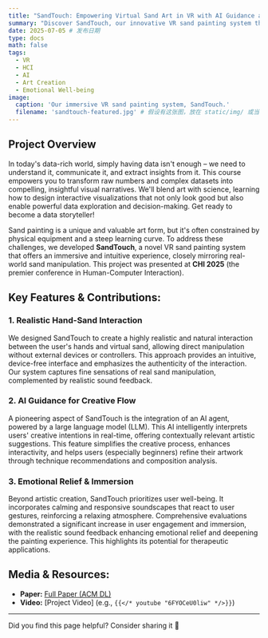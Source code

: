 ```yaml
---
title: "SandTouch: Empowering Virtual Sand Art in VR with AI Guidance and Emotional Relief"
summary: "Discover SandTouch, our innovative VR sand painting system that brings realistic hand-sand interaction, AI guidance, and emotional relief to virtual art creation."
date: 2025-07-05 # 发布日期
type: docs
math: false
tags:
  - VR
  - HCI
  - AI
  - Art Creation
  - Emotional Well-being
image:
  caption: 'Our immersive VR sand painting system, SandTouch.'
  filename: 'sandtouch-featured.jpg' # 假设有这张图，放在 static/img/ 或当前页面文件夹下
---
```


## Project Overview

In today's data-rich world, simply having data isn't enough – we need to understand it, communicate it, and extract insights from it. This course empowers you to transform raw numbers and complex datasets into compelling, insightful visual narratives. We'll blend art with science, learning how to design interactive visualizations that not only look good but also enable powerful data exploration and decision-making. Get ready to become a data storyteller!

Sand painting is a unique and valuable art form, but it's often constrained by physical equipment and a steep learning curve. To address these challenges, we developed **SandTouch**, a novel VR sand painting system that offers an immersive and intuitive experience, closely mirroring real-world sand manipulation. This project was presented at **CHI 2025** (the premier conference in Human-Computer Interaction).

## Key Features & Contributions:

### 1. Realistic Hand-Sand Interaction
We designed SandTouch to create a highly realistic and natural interaction between the user's hands and virtual sand, allowing direct manipulation without external devices or controllers. This approach provides an intuitive, device-free interface and emphasizes the authenticity of the interaction. Our system captures fine sensations of real sand manipulation, complemented by realistic sound feedback.

### 2. AI Guidance for Creative Flow
A pioneering aspect of SandTouch is the integration of an AI agent, powered by a large language model (LLM). This AI intelligently interprets users' creative intentions in real-time, offering contextually relevant artistic suggestions. This feature simplifies the creative process, enhances interactivity, and helps users (especially beginners) refine their artwork through technique recommendations and composition analysis.

### 3. Emotional Relief & Immersion
Beyond artistic creation, SandTouch prioritizes user well-being. It incorporates calming and responsive soundscapes that react to user gestures, reinforcing a relaxing atmosphere. Comprehensive evaluations demonstrated a significant increase in user engagement and immersion, with the realistic sound feedback enhancing emotional relief and deepening the painting experience. This highlights its potential for therapeutic applications.


## Media & Resources:

*   **Paper:** [Full Paper (ACM DL)](https://doi.org/10.1145/3706598.3714275)
*   **Video:** [Project Video] (e.g., `{{</* youtube "6FYOCeU0liw" */>}}`)


---
Did you find this page helpful? Consider sharing it 🙌